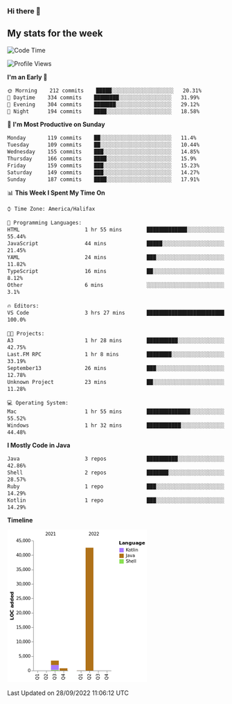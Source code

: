 ### Hi there 👋

## My stats for the week
<!--START_SECTION:waka-->
![Code Time](http://img.shields.io/badge/Code%20Time-399%20hrs%2050%20mins-blue)

![Profile Views](http://img.shields.io/badge/Profile%20Views-0-blue)

**I'm an Early 🐤** 

```text
🌞 Morning    212 commits    █████░░░░░░░░░░░░░░░░░░░░   20.31% 
🌆 Daytime    334 commits    ████████░░░░░░░░░░░░░░░░░   31.99% 
🌃 Evening    304 commits    ███████░░░░░░░░░░░░░░░░░░   29.12% 
🌙 Night      194 commits    ████░░░░░░░░░░░░░░░░░░░░░   18.58%

```
📅 **I'm Most Productive on Sunday** 

```text
Monday       119 commits    ██░░░░░░░░░░░░░░░░░░░░░░░   11.4% 
Tuesday      109 commits    ██░░░░░░░░░░░░░░░░░░░░░░░   10.44% 
Wednesday    155 commits    ███░░░░░░░░░░░░░░░░░░░░░░   14.85% 
Thursday     166 commits    ████░░░░░░░░░░░░░░░░░░░░░   15.9% 
Friday       159 commits    ███░░░░░░░░░░░░░░░░░░░░░░   15.23% 
Saturday     149 commits    ███░░░░░░░░░░░░░░░░░░░░░░   14.27% 
Sunday       187 commits    ████░░░░░░░░░░░░░░░░░░░░░   17.91%

```


📊 **This Week I Spent My Time On** 

```text
⌚︎ Time Zone: America/Halifax

💬 Programming Languages: 
HTML                     1 hr 55 mins        █████████████░░░░░░░░░░░░   55.44% 
JavaScript               44 mins             █████░░░░░░░░░░░░░░░░░░░░   21.45% 
YAML                     24 mins             ███░░░░░░░░░░░░░░░░░░░░░░   11.82% 
TypeScript               16 mins             ██░░░░░░░░░░░░░░░░░░░░░░░   8.12% 
Other                    6 mins              ░░░░░░░░░░░░░░░░░░░░░░░░░   3.1%

🔥 Editors: 
VS Code                  3 hrs 27 mins       █████████████████████████   100.0%

🐱‍💻 Projects: 
A3                       1 hr 28 mins        ██████████░░░░░░░░░░░░░░░   42.75% 
Last.FM RPC              1 hr 8 mins         ████████░░░░░░░░░░░░░░░░░   33.19% 
September13              26 mins             ███░░░░░░░░░░░░░░░░░░░░░░   12.78% 
Unknown Project          23 mins             ██░░░░░░░░░░░░░░░░░░░░░░░   11.28%

💻 Operating System: 
Mac                      1 hr 55 mins        ██████████████░░░░░░░░░░░   55.52% 
Windows                  1 hr 32 mins        ███████████░░░░░░░░░░░░░░   44.48%

```

**I Mostly Code in Java** 

```text
Java                     3 repos             ██████████░░░░░░░░░░░░░░░   42.86% 
Shell                    2 repos             ███████░░░░░░░░░░░░░░░░░░   28.57% 
Ruby                     1 repo              ███░░░░░░░░░░░░░░░░░░░░░░   14.29% 
Kotlin                   1 repo              ███░░░░░░░░░░░░░░░░░░░░░░   14.29%

```


**Timeline**

![Chart not found](https://raw.githubusercontent.com/lyndseyy/lyndseyy/main/charts/bar_graph.png) 


 Last Updated on 28/09/2022 11:06:12 UTC
<!--END_SECTION:waka-->